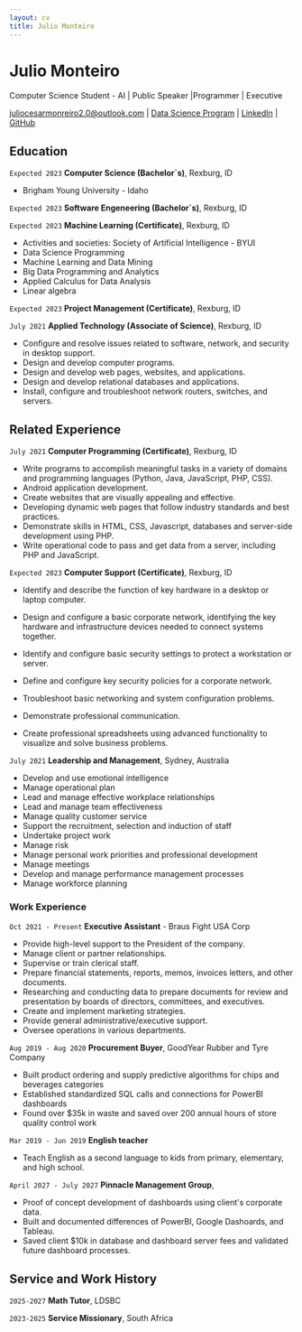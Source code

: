 ```yaml
---
layout: cv
title: Julio Monteiro
---
```

# Julio Monteiro
Computer Science Student - AI | Public Speaker |Programmer | Executive

<div id="webaddress">
<a href="juliocesarmonreiro2.0@outlook.com">juliocesarmonreiro2.0@outlook.com</a>
| <a href="https://byuidatascience.github.io/development.html">Data Science Program</a>
| <a href="https://www.linkedin.com/in/juliocmonteiro">LinkedIn</a>
| <a href="https://github.com/juliobras">GitHub</a>
</div>

<!-- https://www.monique.tech/the-art-of-markdown -->

## Education

`Expected 2023`
__Computer Science (Bachelor`s)__, Rexburg, ID
- Brigham Young University - Idaho

`Expected 2023`
__Software Engeneering (Bachelor`s)__, Rexburg, ID

`Expected 2023`
__Machine Learning (Certificate)__, Rexburg, ID

- Activities and societies: Society of Artificial Intelligence - BYUI
- Data Science Programming
- Machine Learning and Data Mining
- Big Data Programming and Analytics
- Applied Calculus for Data Analysis
- Linear algebra

`Expected 2023`
__Project Management (Certificate)__, Rexburg, ID



`July 2021`
__Applied Technology (Associate of Science)__, Rexburg, ID
- Configure and resolve issues related to software, network, and security in desktop support.
- Design and develop computer programs.
- Design and develop web pages, websites, and applications.
- Design and develop relational databases and applications.
- Install, configure and troubleshoot network routers, switches, and servers.
## Related Experience

`July 2021`
__Computer Programming (Certificate)__, Rexburg, ID
- Write programs to accomplish meaningful tasks in a variety of domains and programming languages (Python, Java, JavaScript, PHP, CSS).
- Android application development.
- Create websites that are visually appealing and effective.
- Developing dynamic web pages that follow industry standards and best practices.
- Demonstrate skills in HTML, CSS, Javascript, databases and server-side development using PHP.
- Write operational code to pass and get data from a server, including PHP and JavaScript.


`Expected 2023`
__Computer Support (Certificate)__, Rexburg, ID
- Identify and describe the function of key hardware in a desktop or laptop computer.

- Design and configure a basic corporate network, identifying the key hardware and infrastructure devices needed to connect systems together.

- Identify and configure basic security settings to protect a workstation or server.

- Define and configure key security policies for a corporate network.

- Troubleshoot basic networking and system configuration problems.

- Demonstrate professional communication.
- Create professional spreadsheets using advanced functionality to visualize and solve business problems.


`July 2021`
__Leadership and Management__, Sydney, Australia

- Develop and use emotional intelligence
- Manage operational plan
- Lead and manage effective workplace relationships
- Lead and manage team effectiveness
- Manage quality customer service
- Support the recruitment, selection and induction of staff
- Undertake project work
- Manage risk
- Manage personal work priorities and professional development
- Manage meetings
- Develop and manage performance management processes
- Manage workforce planning

### Work Experience

`Oct 2021 - Present`
__Executive Assistant__ - Braus Fight USA Corp

- Provide high-level support to the President of the company.
- Manage client or partner relationships.
- Supervise or train clerical staff.
- Prepare financial statements, reports, memos, invoices letters, and other documents.
- Researching and conducting data to prepare documents for review and presentation by boards of directors, committees, and executives.
- Create and implement marketing strategies.
- Provide general administrative/executive support.
- Oversee operations in various departments.

`Aug 2019 - Aug 2020`
__Procurement Buyer__, GoodYear Rubber and Tyre Company

- Built product ordering and supply predictive algorithms for chips and beverages categories
- Established standardized SQL calls and connections for PowerBI dashboards
- Found over $35k in waste and saved over 200 annual hours of store quality control work 


`Mar 2019 - Jun 2019`
__English teacher__

- Teach English as a second language to kids from primary, elementary, and high school.

`April 2027 - July 2027`
__Pinnacle Management Group__, 

- Proof of concept development of dashboards using client's corporate data.
- Built and documented differences of PowerBI, Google Dashoards, and Tableau.
- Saved client $10k in database and dashboard server fees and validated future dashboard processes.


## Service and Work History

`2025-2027`
__Math Tutor__, LDSBC


`2023-2025`
__Service Missionary__, South Africa



<!-- ### Footer

Last updated: May 2013 -->



